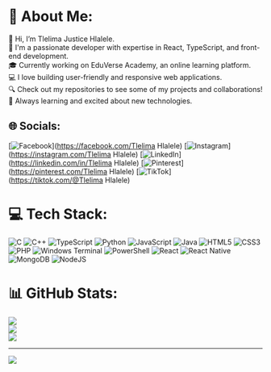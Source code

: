 # 💫 About Me:
👋 Hi, I’m Tlelima Justice Hlalele.<br>🌟 I'm a passionate developer with expertise in React, TypeScript, and front-end development.  <br>🎓 Currently working on EduVerse Academy, an online learning platform.  <br>💻 I love building user-friendly and responsive web applications.  <br>🔍 Check out my repositories to see some of my projects and collaborations!  <br>🚀 Always learning and excited about new technologies.  <br>


## 🌐 Socials:
[![Facebook](https://img.shields.io/badge/Facebook-%231877F2.svg?logo=Facebook&logoColor=white)](https://facebook.com/Tlelima Hlalele) [![Instagram](https://img.shields.io/badge/Instagram-%23E4405F.svg?logo=Instagram&logoColor=white)](https://instagram.com/Tlelima Hlalele) [![LinkedIn](https://img.shields.io/badge/LinkedIn-%230077B5.svg?logo=linkedin&logoColor=white)](https://linkedin.com/in/Tlelima Hlalele) [![Pinterest](https://img.shields.io/badge/Pinterest-%23E60023.svg?logo=Pinterest&logoColor=white)](https://pinterest.com/Tlelima Hlalele) [![TikTok](https://img.shields.io/badge/TikTok-%23000000.svg?logo=TikTok&logoColor=white)](https://tiktok.com/@Tlelima Hlalele) 

# 💻 Tech Stack:
![C](https://img.shields.io/badge/c-%2300599C.svg?style=for-the-badge&logo=c&logoColor=white) ![C++](https://img.shields.io/badge/c++-%2300599C.svg?style=for-the-badge&logo=c%2B%2B&logoColor=white) ![TypeScript](https://img.shields.io/badge/typescript-%23007ACC.svg?style=for-the-badge&logo=typescript&logoColor=white) ![Python](https://img.shields.io/badge/python-3670A0?style=for-the-badge&logo=python&logoColor=ffdd54) ![JavaScript](https://img.shields.io/badge/javascript-%23323330.svg?style=for-the-badge&logo=javascript&logoColor=%23F7DF1E) ![Java](https://img.shields.io/badge/java-%23ED8B00.svg?style=for-the-badge&logo=openjdk&logoColor=white) ![HTML5](https://img.shields.io/badge/html5-%23E34F26.svg?style=for-the-badge&logo=html5&logoColor=white) ![CSS3](https://img.shields.io/badge/css3-%231572B6.svg?style=for-the-badge&logo=css3&logoColor=white) ![PHP](https://img.shields.io/badge/php-%23777BB4.svg?style=for-the-badge&logo=php&logoColor=white) ![Windows Terminal](https://img.shields.io/badge/Windows%20Terminal-%234D4D4D.svg?style=for-the-badge&logo=windows-terminal&logoColor=white) ![PowerShell](https://img.shields.io/badge/PowerShell-%235391FE.svg?style=for-the-badge&logo=powershell&logoColor=white) ![React](https://img.shields.io/badge/react-%2320232a.svg?style=for-the-badge&logo=react&logoColor=%2361DAFB) ![React Native](https://img.shields.io/badge/react_native-%2320232a.svg?style=for-the-badge&logo=react&logoColor=%2361DAFB) ![MongoDB](https://img.shields.io/badge/MongoDB-%234ea94b.svg?style=for-the-badge&logo=mongodb&logoColor=white) ![NodeJS](https://img.shields.io/badge/node.js-6DA55F?style=for-the-badge&logo=node.js&logoColor=white)
# 📊 GitHub Stats:
![](https://github-readme-stats.vercel.app/api?username=Stledy&theme=dark&hide_border=false&include_all_commits=true&count_private=true)<br/>
![](https://github-readme-streak-stats.herokuapp.com/?user=Stledy&theme=dark&hide_border=false)<br/>
![](https://github-readme-stats.vercel.app/api/top-langs/?username=Stledy&theme=dark&hide_border=false&include_all_commits=true&count_private=true&layout=compact)

---
[![](https://visitcount.itsvg.in/api?id=Stledy&icon=0&color=0)](https://visitcount.itsvg.in)

<!-- Proudly created with GPRM ( https://gprm.itsvg.in ) -->
